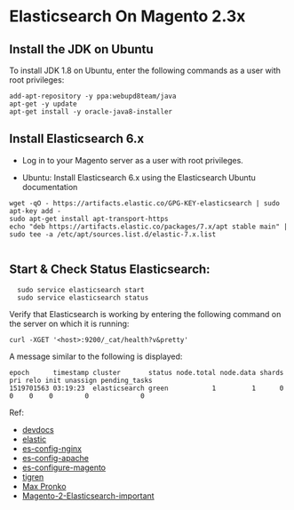 # Elasticsearch On Magento 2.3x


## Install the JDK on Ubuntu
To install JDK 1.8 on Ubuntu, enter the following commands as a user with root privileges:
```
add-apt-repository -y ppa:webupd8team/java
apt-get -y update
apt-get install -y oracle-java8-installer
```


## Install Elasticsearch 6.x
- Log in to your Magento server as a user with root privileges.

- Ubuntu: Install Elasticsearch 6.x using the Elasticsearch Ubuntu documentation

```
wget -qO - https://artifacts.elastic.co/GPG-KEY-elasticsearch | sudo apt-key add -
sudo apt-get install apt-transport-https
echo "deb https://artifacts.elastic.co/packages/7.x/apt stable main" | sudo tee -a /etc/apt/sources.list.d/elastic-7.x.list


```


## Start & Check Status Elasticsearch:

      sudo service elasticsearch start
      sudo service elasticsearch status


Verify that Elasticsearch is working by entering the following command on the server on which it is running:
```
curl -XGET '<host>:9200/_cat/health?v&pretty'
```
A message similar to the following is displayed:

```
epoch      timestamp cluster       status node.total node.data shards pri relo init unassign pending_tasks
1519701563 03:19:23  elasticsearch green           1         1      0   0    0    0        0             0

```

Ref:

- [devdocs](https://devdocs.magento.com/guides/v2.3/config-guide/elasticsearch/es-overview.html)
- [elastic](https://www.elastic.co/guide/en/elasticsearch/reference/current/deb.html)
- [es-config-nginx](https://devdocs.magento.com/guides/v2.3/config-guide/elasticsearch/es-config-nginx.html)
- [es-config-apache](https://devdocs.magento.com/guides/v2.3/config-guide/elasticsearch/es-config-apache.html)
- [es-configure-magento](https://devdocs.magento.com/guides/v2.3/config-guide/elasticsearch/configure-magento.html)
- [tigren](https://www.tigren.com/magento-2-elasticsearch/)
- [Max Pronko](https://youtu.be/ES3XIzWiffo)
- [Magento-2-Elasticsearch-important](https://www.quora.com/What-is-Magento-2-Elasticsearch-Is-it-really-important)



